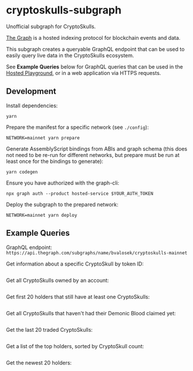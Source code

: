 # cryptoskulls-subgraph

Unofficial subgraph for CryptoSkulls.

[The Graph](https://thegraph.com/en/) is a hosted indexing protocol for blockchain events and data.

This subgraph creates a queryable GraphQL endpoint that can be used to easily query live data in the CryptoSkulls ecosystem.

See **Example Queries** below for GraphQL queries that can be used in the [Hosted Playground](https://thegraph.com/hosted-service/subgraph/bvalosek/cryptoskulls-mainnet), or in a web application via HTTPS requests.

## Development

Install dependencies:

```
yarn
```

Prepare the manifest for a specific network (see `./config`):

```
NETWORK=mainnet yarn prepare
```

Generate AssemblyScript bindings from ABIs and graph schema (this does not need
to be re-run for different networks, but prepare must be run at least once for
the bindings to generate):

```
yarn codegen
```

Ensure you have authorized with the graph-cli:

```
npx graph auth --product hosted-service $YOUR_AUTH_TOKEN
```

Deploy the subgraph to the prepared network:

```
NETWORK=mainnet yarn deploy
```

## Example Queries

GraphQL endpoint: `https://api.thegraph.com/subgraphs/name/bvalosek/cryptoskulls-mainnet`

Get information about a specific CryptoSkull by token ID:

```graphql
```

Get all CryptoSkulls owned by an account:

```graphql
```

Get first 20 holders that still have at least one CryptoSkulls:

```graphql
```

Get all CryptoSkulls that haven't had their Demonic Blood claimed yet:

```graphql
```

Get the last 20 traded CryptoSkulls:

```graphql
```

Get a list of the top holders, sorted by CryptoSkull count:

```graphql
```

Get the newest 20 holders:

```graphql
```

